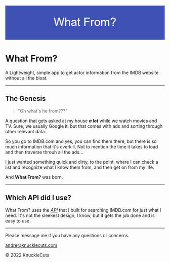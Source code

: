 ![Markdown Banner](public/image/banner.png)
# What From?

A Lightweight, simple app to get actor information from the IMDB website without all the bloat.

---
## The Genesis

> "Oh what's he from???"

A question that gets asked at my house ***a lot*** while we watch movies and TV. Sure, we usually Google it, but that comes with ads and sorting through other relevant data. 

So you go to IMDB.com and yes, you can find them there, but there is so much information that it's overkill. Not to mention the time it takes to load and then traverse throuh all the ads...

I just wanted something quick and dirty, to the point, where I can check a list and recognize what I know them from, and then get on from my life.

And **What From?** was born.
___
## Which API did I use?

What From? uses the *[API]('https://github.com/gibstock/whatfromAPI')* that I built for searching IMDB.com for just what I need. It's not the sleekest design, I know, but it gets the job done and is easy to use.

___

Please message me if you have any questions or concerns.

<andre@knucklecuts.com>

&copy; 2022 KnuckleCuts
